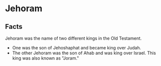 # Jehoram

## Facts

Jehoram was the name of two different kings in the Old Testament.

* One was the son of Jehoshaphat and became king over Judah.
* The other Jehoram was the son of Ahab and was king over Israel. This king was also known as "Joram."